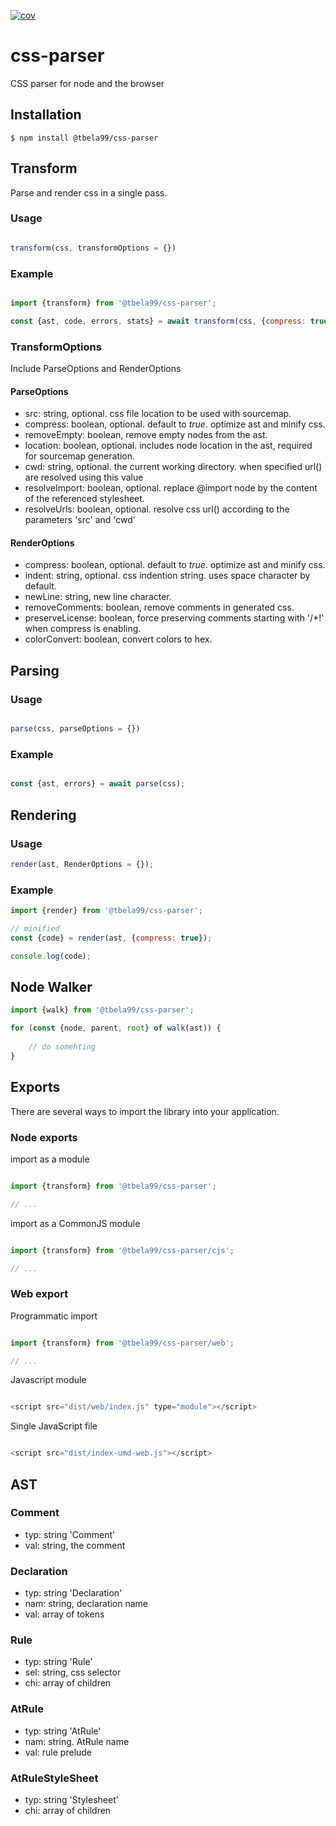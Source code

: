 [![cov](https://tbela99.github.io/css-parser/badges/coverage.svg)](https://github.com/tbela99/css-parser/actions)

# css-parser

CSS parser for node and the browser

## Installation

```shell
$ npm install @tbela99/css-parser

```

## Transform

Parse and render css in a single pass.

### Usage

```javascript

transform(css, transformOptions = {})
```

### Example

```javascript

import {transform} from '@tbela99/css-parser';

const {ast, code, errors, stats} = await transform(css, {compress: true, resolveImport: true, cwd: 'files/css'});
```

### TransformOptions

Include ParseOptions and RenderOptions

#### ParseOptions

- src: string, optional. css file location to be used with sourcemap.
- compress: boolean, optional. default to _true_. optimize ast and minify css.
- removeEmpty: boolean, remove empty nodes from the ast.
- location: boolean, optional. includes node location in the ast, required for sourcemap generation.
- cwd: string, optional. the current working directory. when specified url() are resolved using this value
- resolveImport: boolean, optional. replace @import node by the content of the referenced stylesheet.
- resolveUrls: boolean, optional. resolve css url() according to the parameters 'src' and 'cwd'

#### RenderOptions
- compress: boolean, optional. default to _true_. optimize ast and minify css.
- indent: string, optional. css indention string. uses space character by default.
- newLine: string, new line character.
- removeComments: boolean, remove comments in generated css.
- preserveLicense: boolean, force preserving comments starting with '/\*!' when compress is enabling.
- colorConvert: boolean, convert colors to hex.


## Parsing

### Usage

```javascript

parse(css, parseOptions = {})
```

### Example

````javascript

const {ast, errors} = await parse(css);
````

## Rendering

### Usage

```javascript
render(ast, RenderOptions = {});
```

### Example

```javascript
import {render} from '@tbela99/css-parser';

// minified
const {code} = render(ast, {compress: true});

console.log(code);
```

## Node Walker

```javascript
import {walk} from '@tbela99/css-parser';

for (const {node, parent, root} of walk(ast)) {
    
    // do somehting
}
```

## Exports

There are several ways to import the library into your application.

### Node exports

import as a module

```javascript

import {transform} from '@tbela99/css-parser';

// ...
```
import as a CommonJS module

```javascript

import {transform} from '@tbela99/css-parser/cjs';

// ...
```

### Web export

Programmatic import

```javascript

import {transform} from '@tbela99/css-parser/web';

// ...
```

Javascript module

```javascript

<script src="dist/web/index.js" type="module"></script>
```

Single JavaScript file

```javascript

<script src="dist/index-umd-web.js"></script>
```

## AST

### Comment

- typ: string 'Comment'
- val: string, the comment

### Declaration

- typ: string 'Declaration'
- nam: string, declaration name
- val: array of tokens

### Rule

- typ: string 'Rule'
- sel: string, css selector
- chi: array of children

### AtRule

- typ: string 'AtRule'
- nam: string. AtRule name
- val: rule prelude

### AtRuleStyleSheet

- typ: string 'Stylesheet'
- chi: array of children
